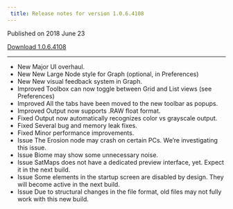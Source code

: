 ```yaml
---
 title: Release notes for version 1.0.6.4108
---
```


Published on 2018 June 23

<a href="" class="btn btn-sm btn-primary">Download 1.0.6.4108</a>

***

<ul class="changelog">
<li class="new"><span>New</span>  Major UI overhaul.</li>
<li class="new"><span>New</span>  New Large Node style for Graph (optional, in Preferences)</li>
<li class="new"><span>New</span>  New visual feedback system in Graph.</li>
<li class="improved"><span>Improved</span>  Toolbox can now toggle between Grid and List views (see Preferences)</li>
<li class="improved"><span>Improved</span>  All the tabs have been moved to the new toolbar as popups.</li>
<li class="improved"><span>Improved</span>  Output now supports .RAW float format.</li>
<li class="fixed"><span>Fixed</span>  Output now automatically recognizes color vs grayscale output.</li>
<li class="fixed"><span>Fixed</span>  Several bug and memory leak fixes.</li>
<li class="fixed"><span>Fixed</span>  Minor performance improvements.</li>
<li class="issue"><span>Issue</span>  The Erosion node may crash on certain PCs. We’re investigating this issue.</li>
<li class="issue"><span>Issue</span>  Biome may show some unnecessary noise.</li>
<li class="issue"><span>Issue</span>  SatMaps does not have a dedicated preview interface, yet. Expect it in the next build.</li>
<li class="issue"><span>Issue</span>  Some elements in the startup screen are disabled by design. They will become active in the next build.</li>
<li class="issue"><span>Issue</span>  Due to structural changes in the file format, old files may not fully work with this new build.</li>
</ul>
